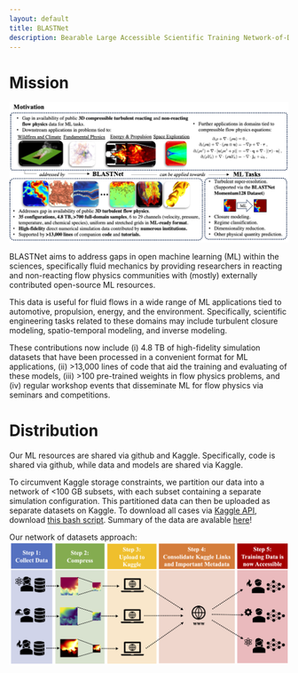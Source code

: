 ```yaml
---
layout: default
title: BLASTNet
description: Bearable Large Accessible Scientific Training Network-of-Datasets
---
```



# Mission

![summary](./assets/img/about_blastnet.png)

<!-- BLASTNet 2.0 was developed to provide the researchers in  reacting and non-reacting flow physics communities with high-fidelity simulation datasets in a convenient format for ML applications. With **2.2 TB, 744 full-domain samples, and 34 configurations**, BLASTNet can effectively address these gaps and aid in fostering open/fair ML development within reacting and non-reacting flow physics communities. -->
BLASTNet aims to address gaps in open machine learning (ML) within the sciences, specifically fluid mechanics by providing researchers in reacting and non-reacting flow physics communities with (mostly) externally contributed open-source ML resources. 

This data is useful for fluid flows in a wide range of ML applications tied to automotive, propulsion, energy, and the environment. Specifically, scientific engineering tasks related to these domains may include turbulent closure modeling, spatio-temporal modeling, and inverse modeling.

These contributions now include (i) 4.8 TB of high-fidelity simulation datasets that have been processed in a convenient format for ML applications, (ii) >13,000 lines of code that aid the training and evaluating of these models, (iii) >100 pre-trained weights in flow physics problems, and (iv) regular workshop events that disseminate ML for flow physics via seminars and competitions.

# Distribution

Our ML resources are shared via github and Kaggle. Specifically, code is shared via github, while data and models are shared via Kaggle.

To circumvent Kaggle storage constraints, we partition our data into a network of <100 GB subsets, with each subset containing  a separate simulation configuration. This partitioned data can then be uploaded as separate datasets on Kaggle. To download all cases via [Kaggle API](./tutorial.html), download [this bash script](./assets/bash/batch_download.sh). Summary of the data are avalable [here](./datasets.html)!

Our network of datasets approach:
![approach](./assets/img/approach.png)








